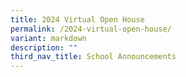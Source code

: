 ```yaml
---
title: 2024 Virtual Open House
permalink: /2024-virtual-open-house/
variant: markdown
description: ""
third_nav_title: School Announcements
---
```

